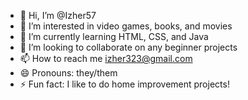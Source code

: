 - 👋 Hi, I’m @Izher57
- 👀 I’m interested in video games, books, and movies
- 🌱 I’m currently learning HTML, CSS, and Java
- 💞️ I’m looking to collaborate on any beginner projects
- 📫 How to reach me izher323@gmail.com
- 😄 Pronouns: they/them
- ⚡ Fun fact: I like to do home improvement projects!

<!---
Izher57/Izher57 is a ✨ special ✨ repository because its `README.md` (this file) appears on your GitHub profile.
You can click the Preview link to take a look at your changes.
--->
